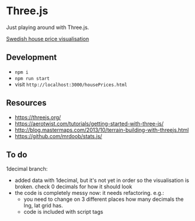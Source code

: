 Three.js
==============

Just playing around with Three.js.

[Swedish house price visualisation](/housePrices.html)

Development
--------------

- `npm i`
- `npm run start`
- visit `http://localhost:3000/housePrices.html`

Resources
--------------

- https://threejs.org/
- https://aerotwist.com/tutorials/getting-started-with-three-js/
- http://blog.mastermaps.com/2013/10/terrain-building-with-threejs.html
- https://github.com/mrdoob/stats.js/

To do
--------------

1decimal branch:
- added data with 1decimal, but it's not yet in order so the visualisation is broken. check 0 decimals for how it should look
- the code is completely messy now: it needs refactoring. e.g.:
  - you need to change on 3 different places how many decimals the lng, lat grid has.
  - code is included with script tags
